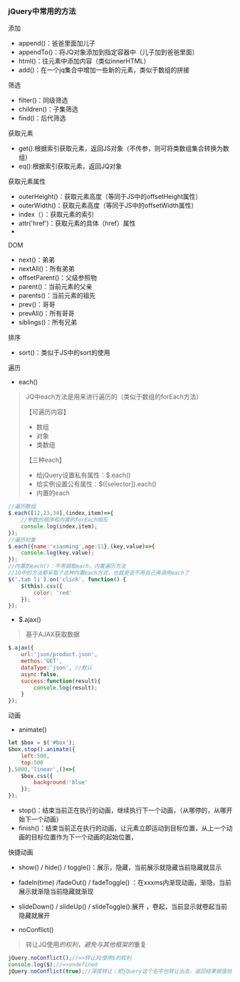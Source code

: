 ### jQuery中常用的方法



添加

- append()：爸爸里面加儿子
- appendTo()：将JQ对象添加到指定容器中（儿子加到爸爸里面）
- html()：往元素中添加内容（类似innerHTML）
- add()：在一个jq集合中增加一些新的元素，类似于数组的拼接

筛选

- filter()：同级筛选
- children()：子集筛选
- find()：后代筛选

获取元素

- get():根据索引获取元素，返回JS对象（不传参，则可将类数组集合转换为数组）
- eq():根据索引获取元素，返回JQ对象

获取元素属性

- outerHeight()：获取元素高度（等同于JS中的offsetHeight属性）
- outerWidth()：获取元素高度（等同于JS中的offsetWidth属性）
- index（）：获取元素的索引
- attr('href')：获取元素的具体（href）属性
- 

DOM

- next()：弟弟
- nextAll()：所有弟弟
- offsetParent()：父级参照物
- parent()：当前元素的父亲
- parents()：当前元素的祖先
- prev()：哥哥
- prevAll()：所有哥哥
- siblings()：所有兄弟

排序

- sort()：类似于JS中的sort的使用

遍历

- each()

> JQ中each方法是用来进行遍历的（类似于数组的forEach方法）
>
> 【可遍历内容】
>
> - 数组
> - 对象
> - 类数组
>
> 【三种each】
>
> - 给jQuery设置私有属性：$.each()
> - 给实例设置公有属性：$([selector]).each()
> - 内置的each

```js
//遍历数组
$.each([12,23,34],(index,item)=>{
    //参数的顺序和内置的forEach相反
    console.log(index,item);
});
//遍历对象
$.each({name:'xiaoming',age:11},(key,value)=>{
    console.log(key,value);
});
//内置的each()：不用调取each，内置遍历方法
//JQ中的方法都采取了这种内置each方式，也就是说不用自己再调用each了
$('.tab li').on('click', function() {
    $(this).css({
        color: 'red'
    });
});
```

- $.ajax()

> 基于AJAX获取数据

```js
$.ajax({
    url:'json/product.json',
    methos:'GET',
    dataType:'json', //默认
    async:false,
    success:function(result){
        console.log(result);
    }
});
```

动画

- animate()

```js
let $box = $('#box');
$box.stop().animate({
    left:500,
    top:500
},5000,'linear',()=>{
    $box.css({
        background:'blue'
    });
});
```

- stop()：结束当前正在执行的动画，继续执行下一个动画，（从哪停的，从哪开始下一个动画）
- finish()：结束当前正在执行的动画，让元素立即运动到目标位置，从上一个动画的目标位置作为下一个动画的起始位置，

快捷动画

- show() / hide() / toggle()：展示，隐藏，当前展示就隐藏当前隐藏就显示
- fadeIn(time) /fadeOut() / fadeToggle() ：在xxxms内渐现动画，渐隐，当前展示就渐隐当前隐藏就渐现
- slideDown() / slideUp() / slideToggle():展开 ，卷起，当前显示就卷起当前隐藏就展开



- noConflict()

> 转让JQ使用$的权利，避免与其他框架的$重复

```js
jQuery.noConflict();//=>转让JQ使用$的权利
console.log($);//=>undefined
jQuery.noConflict(true);//深度转让；把jQuery这个名字也转让出去，返回结果赋值给一个变量，此时这个白能量
```

